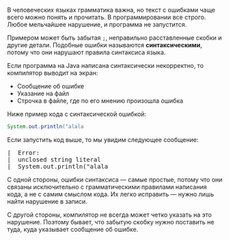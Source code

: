В человеческих языках грамматика важна, но текст с ошибками чаще всего можно понять и прочитать. В программировании все строго. Любое мельчайшее нарушение, и программа не запустится.

Примером может быть забытая `;`, неправильно расставленные скобки и другие детали. Подобные ошибки называются **синтаксическими**, потому что они нарушают правила синтаксиса языка.

Если программа на Java написана синтаксически некорректно, то компилятор выводит на экран:

* Сообщение об ошибке
* Указание на файл
* Строчка в файле, где по его мнению произошла ошибка

Ниже пример кода с синтаксической ошибкой:

```java
System.out.println("alala
```

Если запустить код выше, то мы увидим следующее сообщение:

<pre class='hexlet-basics-output'>
|  Error:
|  unclosed string literal
|  System.out.println("alala
</pre>

С одной стороны, ошибки синтаксиса — самые простые, потому что они связаны исключительно с грамматическими правилами написания кода, а не с самим смыслом кода. Их легко исправить — нужно лишь найти нарушение в записи.

С другой стороны, компилятор не всегда может четко указать на это нарушение. Поэтому бывает, что забытую скобку нужно поставить не туда, куда указывает сообщение об ошибке.
